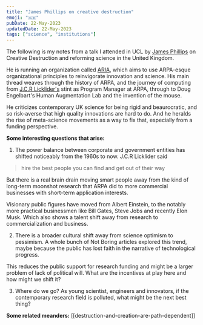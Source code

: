 ```yaml
---
title: "James Phillips on creative destruction"
emoji: "🇬‍🇧"
pubDate: 22-May-2023
updatedDate: 22-May-2023
tags: ["science", "institutions"]
---
```


The following is my notes from a talk I attended in UCL by [James Phillips](https://jameswphillips.substack.com/) on Creative Destruction and reforming science in the United Kingdom.

He is running an organization called [ARIA](https://www.aria.org.uk/), which aims to use ARPA-esque organizational principles to reinvigorate innovation and science. His main thread weaves through the history of ARPA, and the journey of computing from [J.C.R Licklider's](https://en.wikipedia.org/wiki/J._C._R._Licklider) stint as Program Manager at ARPA, through to Doug Engelbart's Human Augmentation Lab and the invention of the mouse.

He criticizes contemporary UK science for being rigid and beaurocratic, and so risk-averse that high quality innovations are hard to do. And he heralds the rise of meta-science movements as a way to fix that, especially from a funding perspective.

**Some interesting questions that arise:**

1) The power balance between corporate and government entities has shifted noticeably from the 1960s to now. J.C.R Licklider said

>hire the best people you can find and get out of their way

But there is a real brain drain moving smart people away from the kind of long-term moonshot research that ARPA did to more commercial businesses with short-term application interests.

Visionary public figures have moved from Albert Einstein, to the notably more practical businessmen like Bill Gates, Steve Jobs and recently Elon Musk. Which also shows a talent shift away from research to commercialization and business.

2) There is a broader cultural shift away from science optimism to pessimism. A whole bunch of Not Boring articles explored this trend, maybe because the public has lost faith in the narrative of technological progress.

This reduces the public support for research funding and might be a larger problem of lack of political will. What are the incentives at play here and how might we shift it?

3) Where do we go? As young scientist, engineers and innovators, if the contemporary research field is polluted, what might be the next best thing?

**Some related meanders:**
[[destruction-and-creation-are-path-dependent]]
